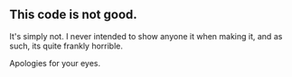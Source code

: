 ## This code is not good.
It's simply not. I never intended to show anyone it when making it,
and as such, its quite frankly horrible.

Apologies for your eyes.
